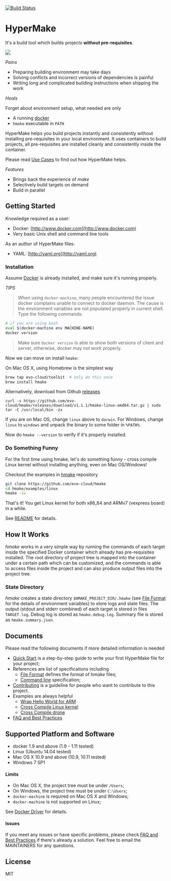 [![Build Status](https://travis-ci.org/evo-cloud/hmake.svg?branch=master)](https://travis-ci.org/evo-cloud/hmake)

# HyperMake

It's a build tool which builds projects **without pre-requisites**.

![](http://i.imgur.com/J628KJx.gif)

_Pains_

- Preparing building environment may take days
- Solving conflicts and incorrect versions of dependencies is painful
- Writing long and complicated building instructions when shipping the work

_Heals_

Forget about environment setup, what needed are only

- A running [docker](https://www.docker.com)
- `hmake` executable in `PATH`

HyperMake helps you build projects instantly and consistently without installing
pre-requisites in your local environment.
It uses containers to build projects, all pre-requisites are installed cleanly
and consistently inside the container.

Please read [Use Cases](docs/UseCases.md) to find out how HyperMake helps.

_Features_

- Brings back the experience of _make_
- Selectively build targets on demand
- Build in parallel

## Getting Started

Knowledge required as a user:

- Docker: [http://www.docker.com](http://www.docker.com)
- Very basic Unix shell and command line tools

As an author of HyperMake files:

- YAML: [http://yaml.org](http://yaml.org)

### Installation

Assume [Docker](http://www.docker.com) is already installed, and make sure it's
running properly.

_TIPS_

> When using `docker-machine`, many people encountered the issue docker complains
> unable to connect to docker daemon. The cause is the environment variables are
> not populated properly in current shell. Type the following commands:
>
```sh
# if you are using bash
eval $(docker-machine env MACHINE-NAME)
docker version
```
>
>Make sure `docker version` is able to show both versions of client and server,
>otherwise, docker may not work properly.

Now we can move on install `hmake`:

On Mac OS X, using Homebrew is the simplest way

```sh
brew tap evo-cloud/toolkit  # only do this once
brew install hmake
```

Alternatively, download from Github [releases](https://github.com/evo-cloud/hmake/releases)

```
curl -s https://github.com/evo-cloud/hmake/releases/download/v1.1.1/hmake-linux-amd64.tar.gz | sudo tar -C /usr/local/bin -zx
```

If you are on Mac OS, change `linux` above to `darwin`.
For Windows, change `linux` to `windows` and unpack the binary to some folder in
`%PATH%`.

Now do `hmake --version` to verify if it's properly installed.

### Do Something Funny

For the first time using hmake, let's do something funny - cross compile Linux
kernel without installing anything, even on Mac OS/Windows!

Checkout the examples in [hmake](https://github.com/evo-cloud/hmake) repository

```sh
git clone https://github.com/evo-cloud/hmake
cd hmake/examples/linux
hmake -sv
```

That's it! You get Linux kernel for both x86_64 and ARMv7 (vexpress board) in
a while.

See [README](examples/linux/README.md) for details.

## How It Works

_hmake_ works in a very simple way by running the commands of each target inside
the specified Docker container which already has pre-requisites installed.
The root directory of project tree is mapped into the container under a certain
path which can be customized, and the commands is able to access files inside
the project and can also produce output files into the project tree.

### State Directory

_hmake_ creates a state directory `$HMAKE_PROJECT_DIR/.hmake`
(see [File Format](docs/FileFormat.md) for the details of environment variables)
to store logs and state files.
The output (stdout and stderr combined) of each target is stored in files `TARGET.log`.
Debug log is stored as `hmake.debug.log`.
Summary file is stored as `hmake.summary.json`.

## Documents

Please read the following documents if more detailed information is needed

- [Quick Start](docs/QuickStart.md) is a step-by-step guide to write your first
  HyperMake file for your project;
- References are list of specifications including
  - [File Format](docs/FileFormat.md) defines the format of _hmake_ files;
  - [Command line](docs/CommandLine.md) specification;
- [Contributing](docs/Contribute.md) is a guideline for people who want to
  contribute to this project.
- Examples are always helpful
  - [Wrap Hello World for ARM](examples/arm-hello/README.md)
  - [Cross Compile Linux kernel](examples/linux/README.md)
  - [Cross Compile drone](examples/drone/README.md)
- [FAQ and Best Practices](docs/FAQ.md)

## Supported Platform and Software

- docker 1.9 and above (1.9 - 1.11 tested)
- Linux (Ubuntu 14.04 tested)
- Mac OS X 10.9 and above (10.9, 10.11 tested)
- Windows 7 SP1

#### Limits

- On Mac OS X, the project tree must be under `/Users`;
- On Windows, the project tree must be under `C:\Users`;
- `docker-machine` is required on Mac OS X and Windows;
- `docker-machine` is not supported on Linux;

See [Docker Driver](docs/DockerDriver.md) for details.

#### Issues

If you meet any issues or have specific problems, please check
[FAQ and Best Practices](docs/FAQ.md) if there's already a solution.
Feel free to email the MAINTAINERS for any questions.

## License

MIT
